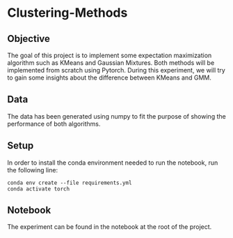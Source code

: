# Clustering-Methods

## Objective
The goal of this project is to implement some expectation maximization algorithm such as KMeans and Gaussian Mixtures.
Both methods will be implemented from scratch using Pytorch.
During this experiment, we will try to gain some insights about the difference between KMeans and GMM.

## Data
The data has been generated using numpy to fit the purpose of showing the performance of both algorithms.

## Setup
In order to install the conda environment needed to run the notebook, run the following line:
```console
conda env create --file requirements.yml
conda activate torch
```

## Notebook
The experiment can be found in the notebook at the root of the project.
